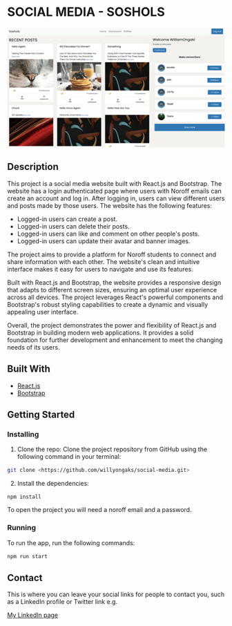 # SOCIAL MEDIA - SOSHOLS

![image](/src/assets/images/soshols.png)


## Description

This project is a social media website built with React.js and Bootstrap. The website has a login authenticated page where users with Noroff emails can create an account and log in. After logging in, users can view different users and posts made by those users. The website has the following features:

- Logged-in users can create a post.
- Logged-in users can delete their posts.
- Logged-in users can like and comment on other people's posts.
- Logged-in users can update their avatar and banner images.

The project aims to provide a platform for Noroff students to connect and share information with each other. The website's clean and intuitive interface makes it easy for users to navigate and use its features.

Built with React.js and Bootstrap, the website provides a responsive design that adapts to different screen sizes, ensuring an optimal user experience across all devices. The project leverages React's powerful components and Bootstrap's robust styling capabilities to create a dynamic and visually appealing user interface.

Overall, the project demonstrates the power and flexibility of React.js and Bootstrap in building modern web applications. It provides a solid foundation for further development and enhancement to meet the changing needs of its users.

## Built With

- [React.js](https://reactjs.org/)
- [Bootstrap](https://getbootstrap.com)

## Getting Started


### Installing

1. Clone the repo:
Clone the project repository from GitHub using the following command in your terminal:

```bash
git clone <https://github.com/willyongaks/social-media.git>

```

2. Install the dependencies:

```
npm install
```

To open the project you will need a noroff email and a password.

### Running
To run the app, run the following commands:

```bash
npm run start
```


## Contact

This is where you can leave your social links for people to contact you, such as a LinkedIn profile or Twitter link e.g.


[My LinkedIn page](linkedin.com/in/william-okerio-ongaki-519519166)


